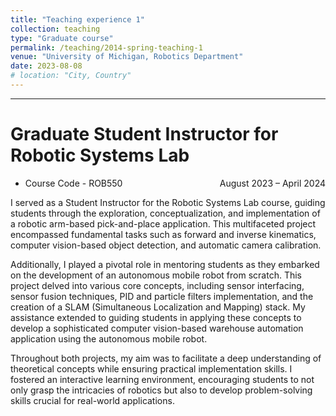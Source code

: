 ```yaml
---
title: "Teaching experience 1"
collection: teaching
type: "Graduate course"
permalink: /teaching/2014-spring-teaching-1
venue: "University of Michigan, Robotics Department"
date: 2023-08-08
# location: "City, Country"
---
```


***

# Graduate Student Instructor for Robotic Systems Lab


* Course Code - ROB550 <span style="float:right;">August 2023 – April 2024</span>

I served as a Student Instructor for the Robotic Systems Lab course, guiding students through the exploration, conceptualization, and implementation of a robotic arm-based pick-and-place application. This multifaceted project encompassed fundamental tasks such as forward and inverse kinematics, computer vision-based object detection, and automatic camera calibration.

Additionally, I played a pivotal role in mentoring students as they embarked on the development of an autonomous mobile robot from scratch. This project delved into various core concepts, including sensor interfacing, sensor fusion techniques, PID and particle filters implementation, and the creation of a SLAM (Simultaneous Localization and Mapping) stack. My assistance extended to guiding students in applying these concepts to develop a sophisticated computer vision-based warehouse automation application using the autonomous mobile robot.

Throughout both projects, my aim was to facilitate a deep understanding of theoretical concepts while ensuring practical implementation skills. I fostered an interactive learning environment, encouraging students to not only grasp the intricacies of robotics but also to develop problem-solving skills crucial for real-world applications.

<!-- Heading 2
======

Heading 3
====== -->